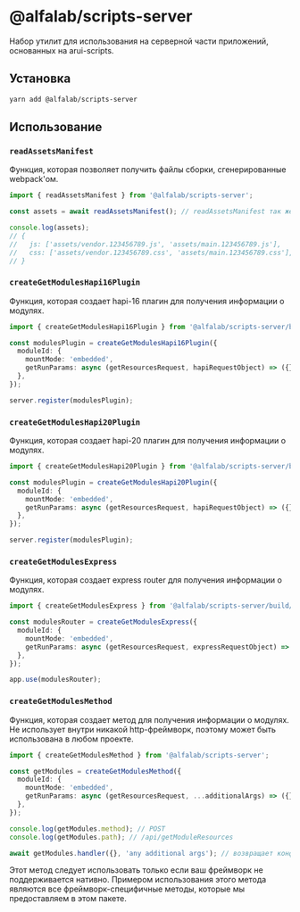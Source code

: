 @alfalab/scripts-server
===

Набор утилит для использования на серверной части приложений, основанных на arui-scripts.

## Установка

```bash
yarn add @alfalab/scripts-server
```

## Использование

### `readAssetsManifest`
Функция, которая позволяет получить файлы сборки, сгенерированные webpack'ом.

```ts
import { readAssetsManifest } from '@alfalab/scripts-server';

const assets = await readAssetsManifest(); // readAssetsManifest так же принимает массив названий чанков. По умолчанию - ['vendor', 'main']

console.log(assets);
// {
//   js: ['assets/vendor.123456789.js', 'assets/main.123456789.js'],
//   css: ['assets/vendor.123456789.css', 'assets/main.123456789.css'],
// }
```

### `createGetModulesHapi16Plugin`
Функция, которая создает hapi-16 плагин для получения информации о модулях.

```ts
import { createGetModulesHapi16Plugin } from '@alfalab/scripts-server/build/hapi16';

const modulesPlugin = createGetModulesHapi16Plugin({
  moduleId: {
    mountMode: 'embedded',
    getRunParams: async (getResourcesRequest, hapiRequestObject) => ({}),
  },
});

server.register(modulesPlugin);
```

### `createGetModulesHapi20Plugin`
Функция, которая создает hapi-20 плагин для получения информации о модулях.

```ts
import { createGetModulesHapi20Plugin } from '@alfalab/scripts-server/build/hapi20';

const modulesPlugin = createGetModulesHapi20Plugin({
  moduleId: {
    mountMode: 'embedded',
    getRunParams: async (getResourcesRequest, hapiRequestObject) => ({}),
  },
});

server.register(modulesPlugin);
```

### `createGetModulesExpress`
Функция, которая создает express router для получения информации о модулях.

```ts
import { createGetModulesExpress } from '@alfalab/scripts-server/build/express';

const modulesRouter = createGetModulesExpress({
  moduleId: {
    mountMode: 'embedded',
    getRunParams: async (getResourcesRequest, expressRequestObject) => ({}),
  },
});

app.use(modulesRouter);
```

### `createGetModulesMethod`

Функция, которая создает метод для получения информации о модулях. Не использует внутри никакой http-фреймворк, поэтому может быть использована в любом проекте.

```ts
import { createGetModulesMethod } from '@alfalab/scripts-server';

const getModules = createGetModulesMethod({
  moduleId: {
    mountMode: 'embedded',
    getRunParams: async (getResourcesRequest, ...additionalArgs) => ({}),
  },
});

console.log(getModules.method); // POST
console.log(getModules.path); // /api/getModuleResources

await getModules.handler({}, 'any additional args'); // возвращает конфигурацию модуля
```

Этот метод следует использовать только если ваш фреймворк не поддерживается нативно.
Примером использования этого метода являются все фреймворк-специфичные методы, которые мы предоставляем в этом пакете.
